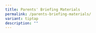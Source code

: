 ```yaml
---
title: Parents' Briefing Materials
permalink: /parents-briefing-materials/
variant: tiptap
description: ""
---
```

